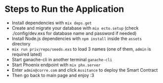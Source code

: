 # Steps to Run the Application
  * Install dependencies with `mix deps.get`
  * Create and migrate your database with `mix ecto.setup` (check ./config/dev.exs for database name and password if needed)
  * Install Node.js dependencies with `npm install` inside the `assets` directory
  * `mix run priv/repo/seeds.exs` to load 3 names (one of them, `admin` is required lated)
  * Start ganache-cli in another terminal `ganache-cli`
  * Start Phoenix endpoint with `mix phx.server`
  * Enter `admin@corre.com` and click `Assitance` to deploy the Smart Contract
  * Then go back to main page and enjoy :3